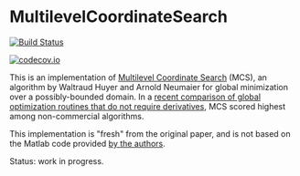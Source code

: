# MultilevelCoordinateSearch

[![Build Status](https://travis-ci.org/timholy/MultilevelCoordinateSearch.jl.svg?branch=master)](https://travis-ci.org/timholy/MultilevelCoordinateSearch.jl)

[![codecov.io](http://codecov.io/github/timholy/MultilevelCoordinateSearch.jl/coverage.svg?branch=master)](http://codecov.io/github/timholy/MultilevelCoordinateSearch.jl?branch=master)

This is an implementation of [Multilevel Coordinate Search](http://www.mat.univie.ac.at/~Neum/ms/mcs.pdf) (MCS), an algorithm by Waltraud Huyer and Arnold Neumaier for global minimization over a possibly-bounded domain. In a [recent comparison of global optimization routines that do not require derivatives](https://link.springer.com/article/10.1007/s10898-012-9951-y), MCS scored highest among non-commercial algorithms.

This implementation is "fresh" from the original paper, and is not based on the Matlab code provided [by the authors](https://www.mat.univie.ac.at/~neum/software/mcs/).

Status: work in progress.
